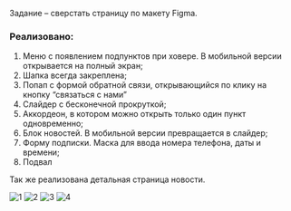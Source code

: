 Задание – сверстать страницу по макету Figma.

### Реализовано:

1. Меню с появлением подпунктов при ховере. В мобильной версии открывается на полный экран;
2. Шапка всегда закреплена;
3. Попап с формой обратной связи, открывающийся по клику на кнопку “связаться с нами”
4. Слайдер с бесконечной прокруткой;
5. Аккордеон, в котором можно открыть только один пункт одновременно;
6. Блок новостей. В мобильной версии превращается в слайдер;
7. Форму подписки. Маска для ввода номера телефона, даты и времени;
8. Подвал

Так же реализована детальная страница новости.


![1](https://github.com/nata-naumova/500--700/assets/79217207/7407c9e1-9749-4f70-96f5-d2271e231d52)
![2](https://github.com/nata-naumova/500--700/assets/79217207/c3454f00-ead4-4fef-89fe-796ace75ac41)
![3](https://github.com/nata-naumova/500--700/assets/79217207/4188d317-d209-48f1-b734-da0df05f5765)
![4](https://github.com/nata-naumova/500--700/assets/79217207/78c17b24-9431-469d-b8c1-e2bacf302cf6)

